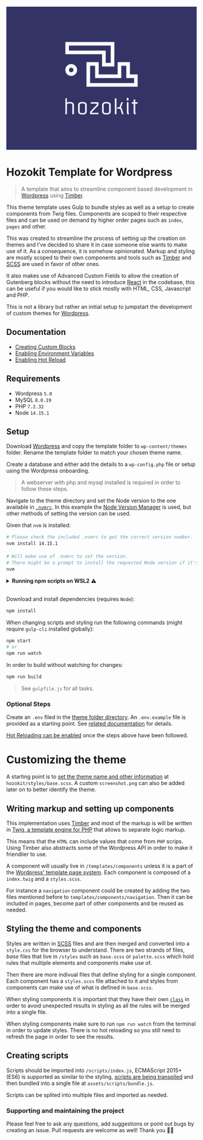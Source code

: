 ![Hozokit logo.](wp-content/themes/hozokit/screenshot.png)

# Hozokit Template for Wordpress
> A template that aims to streamline component based development in [Wordpress](https://wordpress.org/) using [Timber](https://www.upstatement.com/timber/).

This theme template uses Gulp to bundle styles as well as a setup to create components from Twig files. Components are scoped to their respective files and can be used on demand by higher order pages such as `index`, `pages` and other.

This was created to streamline the process of setting up the creation on themes and I've decided to share it in case someone else wants to make use of it. As a consequence, it is somehow opinionated. Markup and styling are mostly scoped to their own components and tools such as [Timber](https://www.upstatement.com/timber/) and [SCSS](https://sass-lang.com/) are used in favor of other ones.

It also makes use of Advanced Custom Fields to allow the creation of Gutenberg blocks without the need to introduce [React](https://reactjs.org/) in the codebase, this can be useful if you would like to stick mostly with HTML, CSS, Javascript and PHP.

This is not a library but rather an initial setup to jumpstart the development of custom themes for [Wordpress](https://wordpress.org/).

## Documentation

- [Creating Custom Blocks](/docs/blocks.md)
- [Enabling Environment Variables](/docs/environment_variables.md)
- [Enabling Hot Reload](/docs/hot_reload.md)

## Requirements

- Wordpress `5.0`
- MySQL `8.0.19`
- PHP `7.2.32`
- Node `14.15.1`

## Setup

Download [Wordpress](https://wordpress.org/download/) and copy the template folder to `wp-content/themes` folder.
Rename the template folder to match your chosen theme name.

Create a database and either add the details to a `wp-config.php` file or setup using the Wordpress onboarding.

> A webserver with php and mysql installed is required in order to follow these steps.

Navigate to the theme directory and set the Node version to the one available in [`.nvmrc`](wp-content/themes/hozokit/.nvmrc). In this example the [Node Version Manager](https://github.com/nvm-sh/nvm) is used, but other methods of setting the version can be used.

Given that `nvm` is installed:

```bash
# Please check the included .nvmrc to get the correct version number.
nvm install 14.15.1

# Will make use of .nvmrc to set the version.
# There might be a prompt to install the requested Node version if it's not present already.
nvm
```

<details>
<summary><b>Running npm scripts on WSL2</b> ⚠️</summary>
<br>

> This is required for Windows users who have a WSL2 setup.

There is an issue (described [here](https://github.com/microsoft/WSL/issues/4224) and [here](https://github.com/microsoft/WSL/issues/4739)) where Windows Subsystem Linux 2 won't listen to any changes made via a text editor running on Windows.

If you're a WSL2 user, these are the steps we took to solve the issue temporarily until a patch is released:

1. [Install Node for Windows](https://nodejs.org/en/download/)
1. [Install nvm for Windows](https://github.com/coreybutler/nvm-windows)
1. Open a Powershell window as an Administrator
1. On the Powershell, navigate to the theme directory. e.g wp-content/themes/hozokit
1. Run nvm use 14.15.1 (in this case .nvmrc seems to be ignored so it needs to be specific)
1. npm install (if not already done)
1. npm start (to watch changes)

Any other tasks can still run on WSL2, however any Node tasks should be run from the Powershell to avoid issues.
</details>

<br>

Download and install dependencies (requires `Node`):

```bash
npm install
```

When changing scripts and styling run the following commands (might require `gulp-cli` installed globally):

```bash
npm start
# or
npm run watch
```
In order to build without watching for changes:

```bash
npm run build
```
> See `gulpfile.js` for all tasks.

### Optional Steps

Create an `.env` filed in the [theme folder directory](wp-content/themes/hozokit). An `.env.example` file is provided as a starting point. See [related documentation](/docs/environment_variables.md) for details.

[Hot Reloading can be enabled](/docs/hot_reload.md) once the steps above have been followed.

# Customizing the theme

A starting point is to [set the theme name and other information](https://codex.wordpress.org/File_Header) at `hozokit/styles/base.scss`. A custom `screenshot.png` can also be added later on to better identify the theme.

## Writing markup and setting up components

This implementation uses [Timber](https://www.upstatement.com/timber/) and most of the markup is will be written in [Twig, a template engine for PHP](https://twig.symfony.com/) that allows to separate logic markup.

This means that the `HTML` can include values that come from `PHP` scrips. Using Timber also abstracts some of the Wordpress API in order to make it friendlier to use.

A component will usually live in `/templates/components` unless it is a part of the [Wordpress' template page system](https://developer.wordpress.org/themes/template-files-section/page-template-files/). Each component is composed of a `index.twig` and a `styles.scss`.

For instance a `navigation` component could be created by adding the two files mentioned before to `templates/components/navigation`. Then it can be included in pages, become part of other components and be reused as needed.

## Styling the theme and components
Styles are written in [SCSS](https://sass-lang.com/) files and are then merged and converted into a `style.css` for the browser to understand. There are two strands of files, *base* files that live in `/styles` such as `base.scss` or `palette.scss` which hold rules that multiple elements and components make use of.

Then there are more indivual files that define styling for a single component. Each component has a `styles.scss` file attached to it and styles from components can make use of what is defined in `base.scss`.

When styling components it is important that they have their own [`class`](https://developer.mozilla.org/en-US/docs/Web/CSS/Class_selectors) in order to avoid unexpected results in styling as all the rules will be merged into a single file.

When styling components make sure to run `npm run watch` from the terminal in order to update styles. There is no hot reloading so you still need to refresh the page in order to see the results.

## Creating scripts
Scripts should be imported into `/scripts/index.js`, ECMAScript 2015+ (ES6) is supported as similar to the styling, [scripts are being transpiled](https://babeljs.io/) and then bundled into a single file at `assets/scripts/bundle.js`.

Scripts can be splited into multiple files and imported as needed.

### Supporting and maintaining the project
Please feel free to ask any questions, add suggestions or point out bugs by creating an issue. Pull requests are welcome as well! Thank you 🙇🏻




